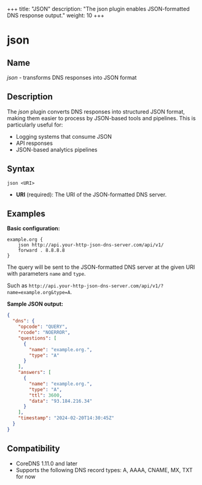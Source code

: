 +++
title: "JSON"
description: "The json plugin enables JSON-formatted DNS response output."
weight: 10
+++

# json

## Name

*json* - transforms DNS responses into JSON format

## Description

The *json* plugin converts DNS responses into structured JSON format, making them easier to process by JSON-based tools and pipelines. This is particularly useful for:

- Logging systems that consume JSON
- API responses
- JSON-based analytics pipelines

## Syntax

```
json <URI>
```

* **URI** (required): The URI of the JSON-formatted DNS server.

## Examples

**Basic configuration:**
```corefile
example.org {
    json http://api.your-http-json-dns-server.com/api/v1/
    forward . 8.8.8.8
}
```

The query will be sent to the JSON-formatted DNS server at the given URI with parameters `name` and `type`.

Such as `http://api.your-http-json-dns-server.com/api/v1/?name=example.org&type=A`.


**Sample JSON output:**
```json
{
  "dns": {
    "opcode": "QUERY",
    "rcode": "NOERROR",
    "questions": [
      {
        "name": "example.org.",
        "type": "A"
      }
    ],
    "answers": [
      {
        "name": "example.org.",
        "type": "A",
        "ttl": 3600,
        "data": "93.184.216.34"
      }
    ],
    "timestamp": "2024-02-20T14:30:45Z"
  }
}
```

## Compatibility

* CoreDNS 1.11.0 and later
* Supports the following DNS record types: A, AAAA, CNAME, MX, TXT for now

